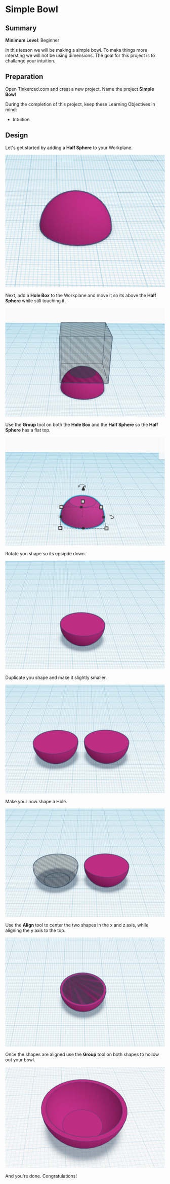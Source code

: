 # Simple Bowl

## Summary

**Minimum Level**: Beginner

In this lesson we will be making a simple bowl. To make things more intersting we will not be using dimensions. The goal for this project is to challange your intuition.

## Preparation

Open Tinkercad.com and creat a new project. Name the project **Simple Bowl**

During the completion of this project, keep these Learning Objectives in mind:
- Intuition


## Design

Let's get started by adding a **Half Sphere** to your Workplane.

![Half Sphere](https://raw.githubusercontent.com/Sahagun/tinkercad-lessons/main/simplebowl/1.png)

Next, add a  **Hole Box**  to the Workplane and move it so its above the **Half Sphere** while still touching it.

![Intersecting](https://raw.githubusercontent.com/Sahagun/tinkercad-lessons/main/simplebowl/2.png)

Use the **Group** tool on both the  **Hole Box**  and the **Half Sphere** so the **Half Sphere**  has a flat top.

![Grouped](https://raw.githubusercontent.com/Sahagun/tinkercad-lessons/main/simplebowl/3.png)

Rotate you shape so its upsipde down.

![Right Side Up](https://raw.githubusercontent.com/Sahagun/tinkercad-lessons/main/simplebowl/4.png)

Duplicate you shape and make it slightly smaller.

![Duplicate](https://raw.githubusercontent.com/Sahagun/tinkercad-lessons/main/simplebowl/5.png)

Make your now shape a Hole.

![Hole Shape](https://raw.githubusercontent.com/Sahagun/tinkercad-lessons/main/simplebowl/6.png)

Use the  **Align** tool to center the two shapes in the x and z axis, while aligning the y axis to the top.

![Aligned](https://raw.githubusercontent.com/Sahagun/tinkercad-lessons/main/simplebowl/7.png)

Once the shapes are aligned use the **Group** tool on both shapes to hollow out your bowl.

![](https://raw.githubusercontent.com/Sahagun/tinkercad-lessons/main/simplebowl/8.png)

And you're done. Congratulations!